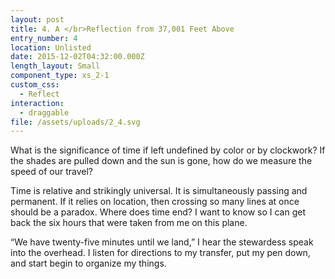 ```yaml
---
layout: post
title: 4. A </br>Reflection from 37,001 Feet Above
entry_number: 4
location: Unlisted
date: 2015-12-02T04:32:00.000Z
length_layout: Small
component_type: xs_2-1
custom_css:
  - Reflect
interaction:
  - draggable
file: /assets/uploads/2_4.svg
---
```

What is the significance of time if left undefined by color or by clockwork? If the shades are pulled down and the sun is gone, how do we measure the speed of our travel? 

Time is relative and strikingly universal. It is simultaneously passing and permanent. If it relies on location, then crossing so many lines at once should be a <span class="blackletter">paradox</span>. Where does time end? I want to know so I can get back the six hours that were taken from me on this plane.

“We have twenty-five minutes until we land,” I hear the stewardess speak into the overhead. I listen for directions to my transfer, put my pen down, and start begin to organize my things.